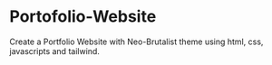 # Portofolio-Website
Create a Portfolio Website with Neo-Brutalist theme using html, css, javascripts and tailwind.
